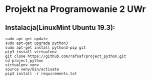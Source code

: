 # Projekt na Programowanie 2 UWr

## Instalacja(LinuxMint Ubuntu 19.3):

```linux
sudo apt-get update
sudo apt-get upgrade python3
sudo apt-get install python3-pip git
pip3 install virtualenv
git clone https://github.com/rafsaf/project_python.git
cd project_python
virtualenv venv
source venv/bin/activate
pip3 install -r requirements.txt
```
